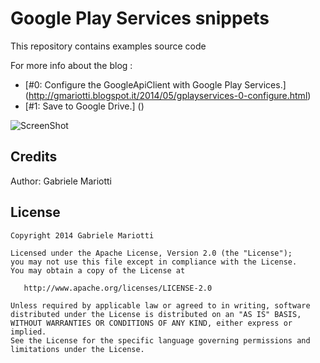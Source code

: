 # Google Play Services snippets

This repository contains examples source code

For more info about the blog : 
* [#0: Configure the GoogleApiClient with Google Play Services.] (http://gmariotti.blogspot.it/2014/05/gplayservices-0-configure.html)
* [#1: Save to Google Drive.] ()

![ScreenShot](https://github.com/gabrielemariotti/androiddev/raw/master/playservices/image.png)

Credits
-------

Author: Gabriele Mariotti

License
-------

    Copyright 2014 Gabriele Mariotti

    Licensed under the Apache License, Version 2.0 (the "License");
    you may not use this file except in compliance with the License.
    You may obtain a copy of the License at

       http://www.apache.org/licenses/LICENSE-2.0

    Unless required by applicable law or agreed to in writing, software
    distributed under the License is distributed on an "AS IS" BASIS,
    WITHOUT WARRANTIES OR CONDITIONS OF ANY KIND, either express or implied.
    See the License for the specific language governing permissions and
    limitations under the License.
    
